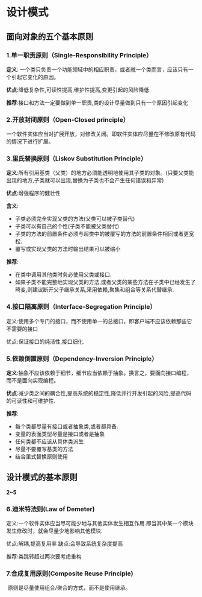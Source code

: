 # 设计模式

## 面向对象的五个基本原则

### 1.单一职责原则（Single-Responsibility Principle）

**定义**: 一个类只负责一个功能领域中的相应职责，或者就一个类而言，应该只有一个引起它变化的原因。

**优点**:降低复杂性,可读性提高,维护性提高,变更引起的风险降低

**推荐**:接口和方法一定要做到单一职责,类的设计尽量做到只有一个原因引起变化



### 2.开放封闭原则（Open-Closed principle）

​    一个软件实体应当对扩展开放，对修改关闭。即软件实体应尽量在不修改原有代码的情况下进行扩展。 



### 3.里氏替换原则（Liskov Substitution Principle）

**定义**:所有引用基类（父类）的地方必须能透明地使用其子类的对象。(只要父类能出现的地方,子类就可以出现,替换为子类也不会产生任何错误和异常)

**优点**:增强程序的健壮性

**含义**:

- 子类必须完全实现父类的方法(父类可以被子类替代)
- 子类可以有自己的个性(子类不能被父类替代)
- 子类的方法的前置条件必须与超类中的被覆写的方法的前置条件相同或者更宽松.
- 覆写或实现父类的方法时输出结果可以被缩小

**推荐**:

- 在类中调用其他类时务必使用父类或接口.
- 如果子类不能完整地实现父类的方法,或者父类的某些方法在子类中已经发生了畸变,则建议断开父子继承关系,采用依赖,聚集和组合等关系代替继承. 



### 4.接口隔离原则（Interface-Segregation Principle）

定义:使用多个专门的接口，而不使用单一的总接口，即客户端不应该依赖那些它不需要的接口

优点:保证接口的纯洁性,接口细化.



### 5.依赖倒置原则（Dependency-Inversion Principle）

**定义**:抽象不应该依赖于细节，细节应当依赖于抽象。换言之，要面向接口编程，而不是面向实现编程。

**优点**:减少类之间的耦合性,提高系统的稳定性,降低并行开发引起的风险,提高代码的可读性和可维护性. 

**推荐**:

- 每个类都尽量有接口或者抽象类,或者都具备.
- 变量的表面类型尽量是接口或者是抽象
- 任何类都不应该从具体类派生
- 尽量不要覆写基类的方法
- 结合里式替换原则使用

 

## 设计模式的基本原则

**2~5**

### 6.迪米特法则(Law of  Demeter)

定义:一个软件实体应当尽可能少地与其他实体发生相互作用.即当其中某一个模块发生修改时，就会尽量少地影响其他模块.

优点:解耦,提高复用率 缺点:会导致系统复杂度提高

推荐:类跳转超过两次要考虑重构



### 7.合成复用原则(Composite Reuse Principle)

​    原则是尽量使用组合/聚合的方式，而不是使用继承。